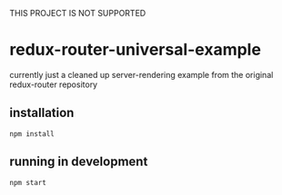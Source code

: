 THIS PROJECT IS NOT SUPPORTED

# redux-router-universal-example
currently just a cleaned up server-rendering example from the original redux-router repository

## installation
`npm install`

## running in development
`npm start`
